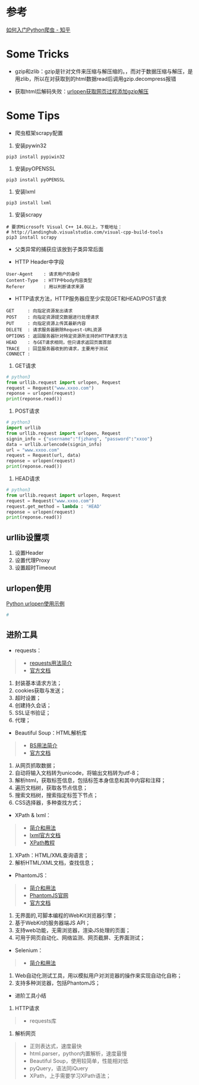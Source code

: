 # 参考
[如何入门Python爬虫 - 知乎](https://www.zhihu.com/question/20899988)

# Some Tricks

* gzip和zlib：gzip是针对文件来压缩与解压缩的。，而对于数据压缩与解压，是用zlib，所以在对获取到的html数据read后调用gzip.decompress报错

* 获取html后解码失败：[urlopen获取网页过程添加gzip解压](http://www.crifan.com/compress_html_in_urllib2_open_then_decompress_returned_gzip_data_in_python/)

# Some Tips

* 爬虫框架scrapy配置

 1. 安装pywin32
```
pip3 install pypiwin32
```
 1. 安装pyOPENSSL
```
pip3 install pyOPENSSL
```
 1. 安装lxml
```
pip3 install lxml
```
 1. 安装scrapy
```
# 要求Microsoft Visual C++ 14.0以上，下载地址：
# http://landinghub.visualstudio.com/visual-cpp-build-tools
pip3 install scrapy
```

* 父类异常的捕获应该放到子类异常后面

* HTTP Header中字段
```
User-Agent    : 请求用户的身份
Content-Type  : HTTP中body内容类型
Referer       : 用以判断请求来源
```

* HTTP请求方法，HTTP服务器应至少实现GET和HEAD/POST请求
```
GET     : 向指定资源发出请求
POST    : 向指定资源提交数据进行处理请求
PUT     : 向指定资源上传其最新内容
DELETE  : 请求服务器删除Request-URL资源
OPTIONS : 返回服务器针对特定资源所支持的HTTP请求方法
HEAD    : 与GET请求相同，但只请求返回页面首部
TRACE   : 回显服务器收到的请求，主要用于测试
CONNECT :
```
 1. GET请求
```python
# python3
from urllib.request import urlopen, Request
request = Request("www.xxoo.com")
reponse = urlopen(request)
print(reponse.read())
```
 1. POST请求
```python
# python3
import urllib
from urllib.request import urlopen, Request
signin_info = {"username":"fjzhang", "password":"xxoo"}
data = urllib.urlencode(signin_info)
url = "www.xxoo.com"
request = Request(url, data)
reponse = urlopen(request)
print(reponse.read())
```
 1. HEAD请求
```python
# python3
from urllib.request import urlopen, Request
request = Request("www.xxoo.com")
request.get_method = lambda : 'HEAD'
reponse = urlopen(request)
print(reponse.read())
```

## urllib设置项
1. 设置Header
1. 设置代理Proxy
1. 设置超时Timeout

## urlopen使用
[Python urlopen使用示例](http://blog.csdn.net/leer168/article/details/8643103)
```python
# 
```

## 进阶工具

* requests：
> - [requests用法简介](http://cuiqingcai.com/2556.html)
> - [官方文档](http://docs.python-requests.org/en/master/api/)

 1. 封装基本请求方法；
 1. cookies获取与发送；
 1. 超时设置；
 1. 创建持久会话；
 1. SSL证书验证；
 1. 代理；
 
 
* Beautiful Soup：HTML解析库
> - [BS用法简介](http://cuiqingcai.com/1319.html) 
> - [官方文档](http://beautifulsoup.readthedocs.io/zh_CN/latest/)

 1. 从网页抓取数据；
 1. 自动将输入文档转为unicode，将输出文档转为utf-8；
 1. 解析html，获取标签信息，包括标签本身信息和其中内容和注释；
 1. 遍历文档树，获取各节点信息；
 1. 搜索文档树，搜索指定标签下节点；
 1. CSS选择器，多种查找方式；
 
 
* XPath & lxml：
> - [简介和用法](http://cuiqingcai.com/2621.html)
> - [lxml官方文档](http://lxml.de/index.html)
> - [XPath教程](http://www.w3school.com.cn/xpath/index.asp)

 1. XPath：HTML/XML查询语言；
 1. 解析HTML/XML文档，查找信息；
 

* PhantomJS：
> - [简介和用法](http://cuiqingcai.com/2577.html)
> - [PhantomJS官网](http://phantomjs.org/)
> - [官方文档](http://phantomjs.org/quick-start.html)

 1. 无界面的,可脚本编程的WebKit浏览器引擎；
 1. 基于WebKit的服务器端JS API；
 1. 支持web功能，无需浏览器，渲染JS处理的页面；
 1. 可用于网页自动化、网络监测、网页截屏、无界面测试；
 
 
* Selenium：
> - [简介和用法](http://cuiqingcai.com/2599.html)

 1. Web自动化测试工具，用以模拟用户对浏览器的操作来实现自动化自称；
 1. 支持多种浏览器，包括PhantomJS；
 
 
* 进阶工具小结

 1. HTTP请求
 > - requests库
 
 1. 解析网页
 > - 正则表达式，速度最快
 > - html.parser，python内置解析，速度最慢
 > - Beautiful Soup，使用较简单，性能相对低
 > - pyQuery，语法同iQuery
 > - XPath，上手需要学习XPath语法；